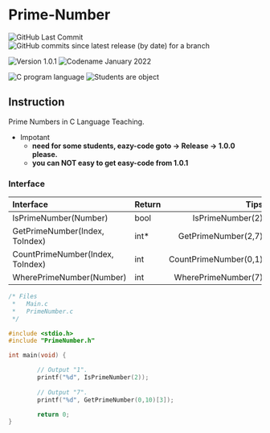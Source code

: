 # Prime-Number  
![GitHub Last Commit](https://img.shields.io/github/last-commit/bre97-web/Prime-Number?color=%234b8bf5&label=Last%20commit)
![GitHub commits since latest release (by date) for a branch](https://img.shields.io/github/commits-since/bre97-web/Prime-Number/latest?color=%234b8bf5&label=Commits%20since%20last%20release)  

![Version 1.0.1](https://img.shields.io/badge/Version-1.0.1-lightgreen)
![Codename January 2022](https://img.shields.io/badge/Codename-January%202022%20Recovery%201-lightgreen)  

![C program language](https://img.shields.io/badge/Language-C-lightgreen)
![Students are object](https://img.shields.io/badge/Object-Students-lightgreen)
  
## Instruction  
Prime Numbers in C Language Teaching.  

- Impotant  
  + **need for some students, eazy-code goto -> Release -> 1.0.0 please.**  
  + **you can NOT easy to get easy-code from 1.0.1**  

### Interface  
|Interface                       |Return |Tips                 |
|:---                            |:---   |                 ---:|
|IsPrimeNumber(Number)           |bool   |IsPrimeNumber(2)     |
|GetPrimeNumber(Index, ToIndex)  |int*   |GetPrimeNumber(2,7)  |
|CountPrimeNumber(Index, ToIndex)|int    |CountPrimeNumber(0,1)|
|WherePrimeNumber(Number)        |int    |WherePrimeNumber(7)  |

```C
/* Files
 *   Main.c
 *   PrimeNumber.c
 */

#include <stdio.h>
#include "PrimeNumber.h"

int main(void) {

        // Output "1".
        printf("%d", IsPrimeNumber(2));
        
        // Output "7".
        printf("%d", GetPrimeNumber(0,10)[3]);

        return 0;
}
```
